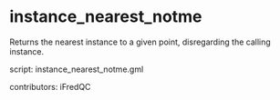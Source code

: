 instance_nearest_notme
======================

Returns the nearest instance to a given point, disregarding the calling instance.

script: instance_nearest_notme.gml

contributors: iFredQC